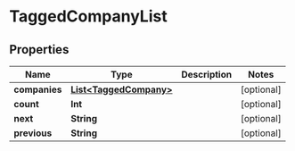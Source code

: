 
# TaggedCompanyList

## Properties
Name | Type | Description | Notes
------------ | ------------- | ------------- | -------------
**companies** | [**List&lt;TaggedCompany&gt;**](TaggedCompany.md) |  |  [optional]
**count** | **Int** |  |  [optional]
**next** | **String** |  |  [optional]
**previous** | **String** |  |  [optional]



